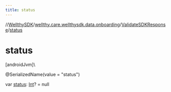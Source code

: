 ```yaml
---
title: status
---
```

//[WellthySDK](../../../index.html)/[wellthy.care.wellthysdk.data.onboarding](../index.html)/[ValidateSDKResponse](index.html)/[status](status.html)



# status



[androidJvm]\




@SerializedName(value = "status")



var [status](status.html): [Int](https://kotlinlang.org/api/latest/jvm/stdlib/kotlin/-int/index.html)? = null




